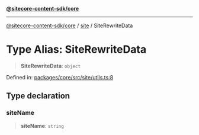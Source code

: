 [**@sitecore-content-sdk/core**](../../README.md)

***

[@sitecore-content-sdk/core](../../README.md) / [site](../README.md) / SiteRewriteData

# Type Alias: SiteRewriteData

> **SiteRewriteData**: `object`

Defined in: [packages/core/src/site/utils.ts:8](https://github.com/Sitecore/content-sdk/blob/a12743cf942dfe3195e858aea63c33d67943078b/packages/core/src/site/utils.ts#L8)

## Type declaration

### siteName

> **siteName**: `string`
